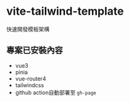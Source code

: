 # vite-tailwind-template

快速開發模板架構

## 專案已安裝內容

- vue3
- pinia
- vue-router4
- tailwindcss
- github action自動部署至 `gh-page`